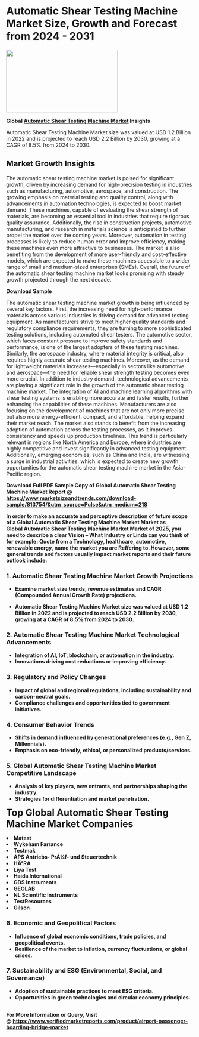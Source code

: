 <H1>Automatic Shear Testing Machine Market Size, Growth and Forecast from 2024 - 2031</H1><img class="aligncenter size-medium wp-image-584254" src="https://thirdeyenews.in/wp-content/uploads/2024/09/Global-Market-Research-300x168.jpeg" alt="" width="300" height="168" /><p><strong>Global&nbsp;<a href="https://www.marketsizeandtrends.com/download-sample/813754/&amp;utm_source=Pulse&amp;utm_medium=218">Automatic Shear Testing Machine Market</a> Insights</strong></p><p>Automatic Shear Testing Machine Market size was valued at USD 1.2 Billion in 2022 and is projected to reach USD 2.2 Billion by 2030, growing at a CAGR of 8.5% from 2024 to 2030.</p><p><h2>Market Growth Insights</h2> <p>The automatic shear testing machine market is poised for significant growth, driven by increasing demand for high-precision testing in industries such as manufacturing, automotive, aerospace, and construction. The growing emphasis on material testing and quality control, along with advancements in automation technologies, is expected to boost market demand. These machines, capable of evaluating the shear strength of materials, are becoming an essential tool in industries that require rigorous quality assurance. Additionally, the rise in construction projects, automotive manufacturing, and research in materials science is anticipated to further propel the market over the coming years. Moreover, automation in testing processes is likely to reduce human error and improve efficiency, making these machines even more attractive to businesses. The market is also benefiting from the development of more user-friendly and cost-effective models, which are expected to make these machines accessible to a wider range of small and medium-sized enterprises (SMEs). Overall, the future of the automatic shear testing machine market looks promising with steady growth projected through the next decade.</p> <p><strong>Download Sample</strong></p> <p>The automatic shear testing machine market growth is being influenced by several key factors. First, the increasing need for high-performance materials across various industries is driving demand for advanced testing equipment. As manufacturers strive to meet higher quality standards and regulatory compliance requirements, they are turning to more sophisticated testing solutions, including automated shear testers. The automotive sector, which faces constant pressure to improve safety standards and performance, is one of the largest adopters of these testing machines. Similarly, the aerospace industry, where material integrity is critical, also requires highly accurate shear testing machines. Moreover, as the demand for lightweight materials increases—especially in sectors like automotive and aerospace—the need for reliable shear strength testing becomes even more crucial. In addition to industry demand, technological advancements are playing a significant role in the growth of the automatic shear testing machine market. The integration of AI and machine learning algorithms with shear testing systems is enabling more accurate and faster results, further enhancing the capabilities of these machines. Manufacturers are also focusing on the development of machines that are not only more precise but also more energy-efficient, compact, and affordable, helping expand their market reach. The market also stands to benefit from the increasing adoption of automation across the testing processes, as it improves consistency and speeds up production timelines. This trend is particularly relevant in regions like North America and Europe, where industries are highly competitive and invest significantly in advanced testing equipment. Additionally, emerging economies, such as China and India, are witnessing a surge in industrial activities, which is expected to create new growth opportunities for the automatic shear testing machine market in the Asia-Pacific region. <p><strong></p><p><span class=""><strong>Download Full PDF Sample Copy of Global Automatic Shear Testing Machine Market Report</strong> @ <a href="https://www.marketsizeandtrends.com/download-sample/813754/&amp;utm_source=Pulse&amp;utm_medium=218" target="_blank">https://www.marketsizeandtrends.com/download-sample/813754/&amp;utm_source=Pulse&amp;utm_medium=218</a></span></p><p>In order to make an accurate and perceptive description of future scope of a Global&nbsp;Automatic Shear Testing Machine Market Market as Global&nbsp;Automatic Shear Testing Machine Market Market of 2025, you need to describe a clear Vision &ndash; What Industry or Linda can you think of for example: Quote from a Technology, healthcare, automotive, renewable energy, name the market you are Reffering to. However, some general trends and factors usually impact market reports and their future outlook include:</p><h3>1.&nbsp;<strong>Automatic Shear Testing Machine Market Growth Projections</strong></h3><ul><li>Examine market size trends, revenue estimates and CAGR (Compounded Annual Growth Rate) projections.</li><li><p>Automatic Shear Testing Machine Market size was valued at USD 1.2 Billion in 2022 and is projected to reach USD 2.2 Billion by 2030, growing at a CAGR of 8.5% from 2024 to 2030.</p></li></ul><h3>2.&nbsp;<strong>Automatic Shear Testing Machine Market Technological Advancements</strong></h3><ul><li>Integration of AI, IoT, blockchain, or automation in the industry.</li><li>Innovations driving cost reductions or improving efficiency.</li></ul><h3>3.&nbsp;<strong>Regulatory and Policy Changes</strong></h3><ul><li>Impact of global and regional regulations, including sustainability and carbon-neutral goals.</li><li>Compliance challenges and opportunities tied to government initiatives.</li></ul><h3>4.&nbsp;<strong>Consumer Behavior Trends</strong></h3><ul><li>Shifts in demand influenced by generational preferences (e.g., Gen Z, Millennials).</li><li>Emphasis on eco-friendly, ethical, or personalized products/services.</li></ul><h3>5.&nbsp;<strong>Global Automatic Shear Testing Machine Market Competitive Landscape</strong></h3><ul><li>Analysis of key players, new entrants, and partnerships shaping the industry.</li><li>Strategies for differentiation and market penetration.</li></ul><p data-pm-slice="1 1 []"><span style="color: inherit; font-family: inherit; font-size: 25px;">Top Global Automatic Shear Testing Machine Market Companies</span></p><div class="" data-test-id=""><p><li>Matest</li><li> Wykeham Farrance</li><li> Testmak</li><li> APS Antriebs- PrÃ¼f- und Steuertechnik</li><li> HÄ°RA</li><li> Liya Test</li><li> Haida International</li><li> GDS Instruments</li><li> GEOLAB</li><li> NL Scientific Instruments</li><li> TestResources</li><li> Gilson</li></p></div><h3>6.&nbsp;<strong>Economic and Geopolitical Factors</strong></h3><ul><li>Influence of global economic conditions, trade policies, and geopolitical events.</li><li>Resilience of the market to inflation, currency fluctuations, or global crises.</li></ul><h3>7.&nbsp;<strong>Sustainability and ESG (Environmental, Social, and Governance)</strong></h3><ul><li>Adoption of sustainable practices to meet ESG criteria.</li><li>Opportunities in green technologies and circular economy principles.</li></ul><h2><strong style="font-size: 14px;">For More Information or Query, Visit @&nbsp;</strong><a style="background-color: #ffffff; font-size: 14px;" href="https://www.marketsizeandtrends.com/report/automatic-shear-testing-machine-market/" target="_blank">https://www.verifiedmarketreports.com/product/airport-passenger-boarding-bridge-market</a></h2>
